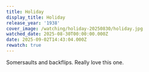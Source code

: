 ```yaml
---
title: Holiday
display_title: Holiday
release_year: '1938'
cover_image: /watching/holiday-20250830/holiday.jpg
watched_date: 2025-08-30T00:00:00.000Z
date: 2025-09-02T14:43:04.000Z
rewatch: true
---
```

Somersaults and backflips. Really love this one.
